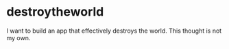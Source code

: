 # destroytheworld
I want to build an app that effectively destroys the world. This thought is not my own.
